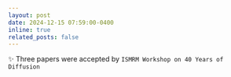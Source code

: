```yaml
---
layout: post
date: 2024-12-15 07:59:00-0400 
inline: true
related_posts: false
---
```


 :sparkles: Three papers were accepted by `ISMRM Workshop on 40 Years of Diffusion`     
